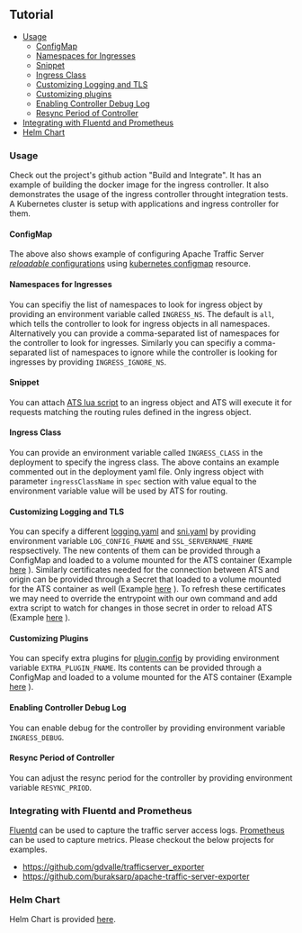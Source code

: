 <!--
    Licensed to the Apache Software Foundation (ASF) under one
    or more contributor license agreements.  See the NOTICE file
    distributed with this work for additional information
    regarding copyright ownership.  The ASF licenses this file
    to you under the Apache License, Version 2.0 (the
    "License"); you may not use this file except in compliance
    with the License.  You may obtain a copy of the License at

      http://www.apache.org/licenses/LICENSE-2.0

    Unless required by applicable law or agreed to in writing,
    software distributed under the License is distributed on an
    "AS IS" BASIS, WITHOUT WARRANTIES OR CONDITIONS OF ANY
    KIND, either express or implied.  See the License for the
    specific language governing permissions and limitations
    under the License.
-->

## Tutorial
- [Usage](#usage)
  - [ConfigMap](#configmap)
  - [Namespaces for Ingresses](#namespaces-for-ingresses)
  - [Snippet](#snippet)
  - [Ingress Class](#ingress-class)
  - [Customizing Logging and TLS](#customizing-logging-and-tls)
  - [Customizing plugins](#customizing-plugins)
  - [Enabling Controller Debug Log](#enabling-controller-debug-log)
  - [Resync Period of Controller](#resync-period-of-controller)
- [Integrating with Fluentd and Prometheus](#integrating-with-fluentd-and-prometheus)
- [Helm Chart](#helm-chart)

### Usage

Check out the project's github action "Build and Integrate". It has an example of building the docker image for the ingress controller. It also demonstrates the usage of the ingress controller throught integration tests. A Kubernetes cluster is setup with applications and ingress controller for them. 

#### ConfigMap

The above also shows example of configuring Apache Traffic Server [_reloadable_ configurations](https://docs.trafficserver.apache.org/en/9.2.x/admin-guide/files/records.config.en.html#reloadable) using [kubernetes configmap](https://kubernetes.io/docs/tasks/configure-pod-container/configure-pod-configmap/) resource.

#### Namespaces for Ingresses

You can specifiy the list of namespaces to look for ingress object by providing an environment variable called `INGRESS_NS`. The default is `all`, which tells the controller to look for ingress objects in all namespaces. Alternatively you can provide a comma-separated list of namespaces for the controller to look for ingresses. Similarly you can specifiy a comma-separated list of namespaces to ignore while the controller is looking for ingresses by providing `INGRESS_IGNORE_NS`.

#### Snippet

You can attach [ATS lua script](https://docs.trafficserver.apache.org/en/9.2.x/admin-guide/plugins/lua.en.html) to an ingress object and ATS will execute it for requests matching the routing rules defined in the ingress object. 

#### Ingress Class

You can provide an environment variable called `INGRESS_CLASS` in the deployment to specify the ingress class. The above contains an example commented out in the deployment yaml file. Only ingress object with parameter `ingressClassName` in `spec` section with value equal to the environment variable value will be used by ATS for routing.

#### Customizing Logging and TLS

You can specify a different
[logging.yaml](https://docs.trafficserver.apache.org/en/9.2.x/admin-guide/files/logging.yaml.en.html) and [sni.yaml](https://docs.trafficserver.apache.org/en/9.2.x/admin-guide/files/sni.yaml.en.html) by providing environment variable `LOG_CONFIG_FNAME` and `SSL_SERVERNAME_FNAME` respsectively. The new contents of them can be provided through a ConfigMap and loaded to a volume mounted for the ATS container (Example [here](https://kubernetes.io/docs/concepts/storage/volumes/#configmap) ). Similarly certificates needed for the connection between ATS and origin can be provided through a Secret that loaded to a volume mounted for the ATS container as well (Example [here](https://kubernetes.io/docs/concepts/configuration/secret/#using-secrets-as-files-from-a-pod) ). To refresh these certificates we may need to override the entrypoint with our own command and add extra script to watch for changes in those secret in order to reload ATS (Example [here](../bin/tls-reload.sh) ).

#### Customizing Plugins

You can specify extra plugins for [plugin.config](https://docs.trafficserver.apache.org/en/9.2.x/admin-guide/files/plugin.config.en.html) by providing environment variable `EXTRA_PLUGIN_FNAME`. Its contents can be provided through a ConfigMap and loaded to a volume mounted for the ATS container (Example [here](https://kubernetes.io/docs/concepts/storage/volumes/#configmap) ).

#### Enabling Controller Debug Log

You can enable debug for the controller by providing environment variable `INGRESS_DEBUG`.

#### Resync Period of Controller

You can adjust the resync period for the controller by providing environment variable `RESYNC_PRIOD`.

### Integrating with Fluentd and Prometheus

[Fluentd](https://docs.fluentd.org/) can be used to capture the traffic server access logs. [Prometheus](https://prometheus.io/) can be used to capture metrics. Please checkout the below projects for examples.

* https://github.com/gdvalle/trafficserver_exporter
* https://github.com/buraksarp/apache-traffic-server-exporter

### Helm Chart

Helm Chart is provided [here](../charts/ats-ingress/README.md).
